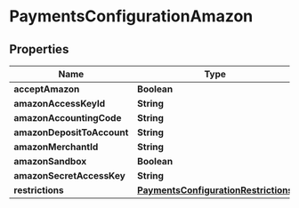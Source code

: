 
# PaymentsConfigurationAmazon

## Properties
Name | Type | Description | Notes
------------ | ------------- | ------------- | -------------
**acceptAmazon** | **Boolean** |  |  [optional]
**amazonAccessKeyId** | **String** |  |  [optional]
**amazonAccountingCode** | **String** |  |  [optional]
**amazonDepositToAccount** | **String** |  |  [optional]
**amazonMerchantId** | **String** |  |  [optional]
**amazonSandbox** | **Boolean** |  |  [optional]
**amazonSecretAccessKey** | **String** |  |  [optional]
**restrictions** | [**PaymentsConfigurationRestrictions**](PaymentsConfigurationRestrictions.md) |  |  [optional]



